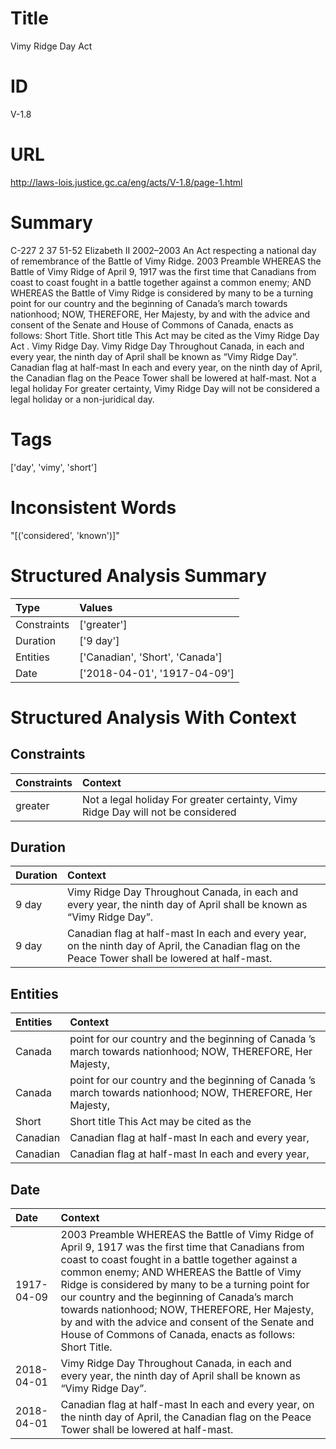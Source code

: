 # Title
Vimy Ridge Day Act


# ID
V-1.8

# URL
http://laws-lois.justice.gc.ca/eng/acts/V-1.8/page-1.html


# Summary
C-227  2 37 51-52 Elizabeth II 2002–2003 An Act respecting a national day of remembrance of the Battle of Vimy Ridge.
2003 Preamble WHEREAS the Battle of Vimy Ridge of April 9, 1917 was the first time that Canadians from coast to coast fought in a battle together against a common enemy; AND WHEREAS the Battle of Vimy Ridge is considered by many to be a turning point for our country and the beginning of Canada’s march towards nationhood; NOW, THEREFORE, Her Majesty, by and with the advice and consent of the Senate and House of Commons of Canada, enacts as follows: Short Title.
Short title This Act may be cited as the  Vimy Ridge Day Act .
Vimy Ridge Day. Vimy Ridge Day Throughout Canada, in each and every year, the ninth day of April shall be known as “Vimy Ridge Day”.
Canadian flag at half-mast In each and every year, on the ninth day of April, the Canadian flag on the Peace Tower shall be lowered at half-mast.
Not a legal holiday For greater certainty, Vimy Ridge Day will not be considered a legal holiday or a non-juridical day.


# Tags
['day', 'vimy', 'short']


# Inconsistent Words
"[('considered', 'known')]"


# Structured Analysis Summary
| Type        | Values                          |
|:------------|:--------------------------------|
| Constraints | ['greater']                     |
| Duration    | ['9 day']                       |
| Entities    | ['Canadian', 'Short', 'Canada'] |
| Date        | ['2018-04-01', '1917-04-09']    |


# Structured Analysis With Context
 


## Constraints
| Constraints   | Context                                                                           |
|:--------------|:----------------------------------------------------------------------------------|
| greater       | Not a legal holiday For  greater certainty, Vimy Ridge Day will not be considered |


## Duration
| Duration   | Context                                                                                                                                           |
|:-----------|:--------------------------------------------------------------------------------------------------------------------------------------------------|
| 9 day      | Vimy Ridge Day Throughout Canada, in each and every year, the ninth day of April shall be known as “Vimy Ridge Day”.                              |
| 9 day      | Canadian flag at half-mast In each and every year, on the ninth day of April, the Canadian flag on the Peace Tower shall be lowered at half-mast. |


## Entities
| Entities   | Context                                                                                                     |
|:-----------|:------------------------------------------------------------------------------------------------------------|
| Canada     | point for our country and the beginning of Canada ’s march towards nationhood; NOW, THEREFORE, Her Majesty, |
| Canada     | point for our country and the beginning of Canada ’s march towards nationhood; NOW, THEREFORE, Her Majesty, |
| Short      | Short title This Act may be cited as the                                                                    |
| Canadian   | Canadian flag at half-mast In each and every year,                                                          |
| Canadian   | Canadian flag at half-mast In each and every year,                                                          |


## Date
| Date       | Context                                                                                                                                                                                                                                                                                                                                                                                                                                                                          |
|:-----------|:---------------------------------------------------------------------------------------------------------------------------------------------------------------------------------------------------------------------------------------------------------------------------------------------------------------------------------------------------------------------------------------------------------------------------------------------------------------------------------|
| 1917-04-09 | 2003 Preamble WHEREAS the Battle of Vimy Ridge of April 9, 1917 was the first time that Canadians from coast to coast fought in a battle together against a common enemy; AND WHEREAS the Battle of Vimy Ridge is considered by many to be a turning point for our country and the beginning of Canada’s march towards nationhood; NOW, THEREFORE, Her Majesty, by and with the advice and consent of the Senate and House of Commons of Canada, enacts as follows: Short Title. |
| 2018-04-01 | Vimy Ridge Day Throughout Canada, in each and every year, the ninth day of April shall be known as “Vimy Ridge Day”.                                                                                                                                                                                                                                                                                                                                                             |
| 2018-04-01 | Canadian flag at half-mast In each and every year, on the ninth day of April, the Canadian flag on the Peace Tower shall be lowered at half-mast.                                                                                                                                                                                                                                                                                                                                |


